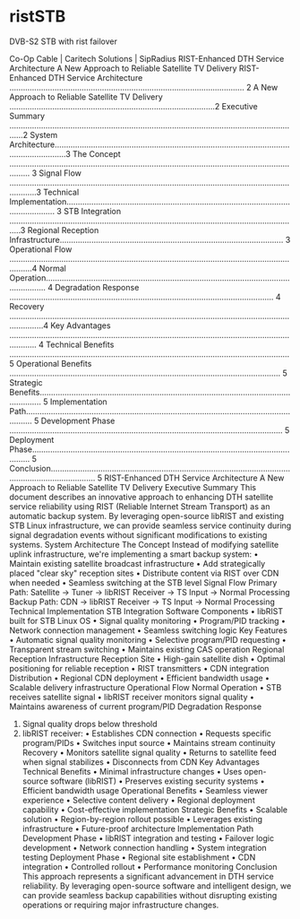 # ristSTB
DVB-S2 STB with rist failover

Co-Op Cable | Caritech Solutions | SipRadius
RIST-Enhanced DTH Service
Architecture
A New Approach to Reliable Satellite TV Delivery
RIST-Enhanced DTH Service Architecture ........................................................................................................ 2
A New Approach to Reliable Satellite TV Delivery ...........................................................................................2
Executive Summary ..................................................................................................................................2
System Architecture.................................................................................................................................3
The Concept ..................................................................................................................................... 3
Signal Flow ........................................................................................................................................3
Technical Implementation....................................................................................................................... 3
STB Integration .................................................................................................................................3
Regional Reception Infrastructure................................................................................................... 3
Operational Flow ......................................................................................................................................4
Normal Operation............................................................................................................................ 4
Degradation Response ..................................................................................................................... 4
Recovery ...........................................................................................................................................4
Key Advantages ........................................................................................................................................ 4
Technical Benefits ............................................................................................................................ 5
Operational Benefits ........................................................................................................................ 5
Strategic Benefits............................................................................................................................. 5
Implementation Path............................................................................................................................... 5
Development Phase ......................................................................................................................... 5
Deployment Phase........................................................................................................................... 5
Conclusion................................................................................................................................................ 5
RIST-Enhanced DTH Service Architecture
A New Approach to Reliable Satellite TV Delivery
Executive Summary
This document describes an innovative approach to enhancing DTH satellite service reliability using RIST
(Reliable Internet Stream Transport) as an automatic backup system. By leveraging open-source libRIST
and existing STB Linux infrastructure, we can provide seamless service continuity during signal
degradation events without significant modifications to existing systems.
System Architecture
The Concept
Instead of modifying satellite uplink infrastructure, we're implementing a smart backup system:
• Maintain existing satellite broadcast infrastructure
• Add strategically placed "clear sky" reception sites
• Distribute content via RIST over CDN when needed
• Seamless switching at the STB level
Signal Flow
Primary Path: Satellite → Tuner → libRIST Receiver → TS Input → Normal Processing
Backup Path: CDN → libRIST Receiver → TS Input → Normal Processing
Technical Implementation
STB Integration
Software Components
• libRIST built for STB Linux OS
• Signal quality monitoring
• Program/PID tracking
• Network connection management
• Seamless switching logic
Key Features
• Automatic signal quality monitoring
• Selective program/PID requesting
• Transparent stream switching
• Maintains existing CAS operation
Regional Reception Infrastructure
Reception Site
• High-gain satellite dish
• Optimal positioning for reliable reception
• RIST transmitters
• CDN integration
Distribution
• Regional CDN deployment
• Efficient bandwidth usage
• Scalable delivery infrastructure
Operational Flow
Normal Operation
• STB receives satellite signal
• libRIST receiver monitors signal quality
• Maintains awareness of current program/PID
Degradation Response
1. Signal quality drops below threshold
2. libRIST receiver:
• Establishes CDN connection
• Requests specific program/PIDs
• Switches input source
• Maintains stream continuity
Recovery
• Monitors satellite signal quality
• Returns to satellite feed when signal stabilizes
• Disconnects from CDN
Key Advantages
Technical Benefits
• Minimal infrastructure changes
• Uses open-source software (libRIST)
• Preserves existing security systems
• Efficient bandwidth usage
Operational Benefits
• Seamless viewer experience
• Selective content delivery
• Regional deployment capability
• Cost-effective implementation
Strategic Benefits
• Scalable solution
• Region-by-region rollout possible
• Leverages existing infrastructure
• Future-proof architecture
Implementation Path
Development Phase
• libRIST integration and testing
• Failover logic development
• Network connection handling
• System integration testing
Deployment Phase
• Regional site establishment
• CDN integration
• Controlled rollout
• Performance monitoring
Conclusion
This approach represents a significant advancement in DTH service reliability. By leveraging open-source
software and intelligent design, we can provide seamless backup capabilities without disrupting existing
operations or requiring major infrastructure changes.
